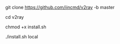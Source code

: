 git clone https://github.com/iincmd/v2ray -b master


cd v2ray

chmod +x install.sh

./install.sh local
